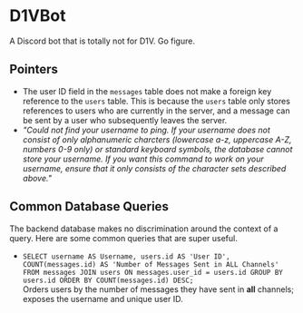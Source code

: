 # D1VBot
A Discord bot that is totally not for D1V. Go figure.

## Pointers
- The user ID field in the `messages` table does not make a foreign key reference to the `users` table. This is because the `users` table only stores references to users who are currently in the server, and a message can be sent by a user who subsequently leaves the server.
- *"Could not find your username to ping. If your username does not consist of only alphanumeric charcters (lowercase a-z, uppercase A-Z, numbers 0-9 only) or standard keyboard symbols, the database cannot store your username. If you want this command to work on your username, ensure that it only consists of the character sets described above."*

## Common Database Queries

The backend database makes no discrimination around the context of a query. Here are some common queries that are super useful.

- `SELECT username AS Username, users.id AS 'User ID', COUNT(messages.id) AS 'Number of Messages Sent in ALL Channels' FROM messages JOIN users ON messages.user_id = users.id GROUP BY users.id ORDER BY COUNT(messages.id) DESC;`  
Orders users by the number of messages they have sent in **all** channels; exposes the username and unique user ID.